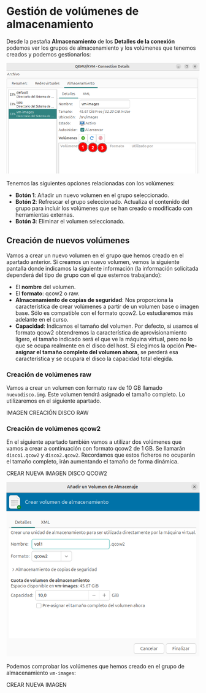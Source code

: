 # Gestión de volúmenes de almacenamiento

Desde la pestaña **Almacenamiento** de los **Detalles de la conexión** podemos ver los grupos de almacenamiento y los volúmenes que tenemos creados y podemos gestionarlos:

![volumen](img/volumen1.png)

Tenemos las siguientes opciones relacionadas con los volúmenes:

* **Botón 1**: Añadir un nuevo volumen en el grupo seleccionado.
* **Botón 2**: Refrescar el grupo seleccionado. Actualiza el contenido del grupo para incluir los volúmenes que se han creado o modificado con herramientas externas.
* **Botón 3**: Eliminar el volumen seleccionado.

## Creación de nuevos volúmenes

Vamos a crear un nuevo volumen en el grupo que hemos creado en el apartado anterior. Si creamos un nuevo volumen, vemos la siguiente pantalla donde indicamos la siguiente información (la información solicitada dependerá del tipo de grupo con el que estemos trabajando):

* El **nombre** del volumen.
* El **formato**: qcow2 o raw.
* **Almacenamiento de copias de seguridad**: Nos proporciona la característica de crear volúmenes a partir de un volumen base o imagen base. Sólo es compatible con el formato qcow2. Lo estudiaremos más adelante en el curso. 
* **Capacidad**: Indicamos el tamaño del volumen. Por defecto, si usamos el formato qcow2 obtendremos la característica de aprovisionamiento ligero, el tamaño indicado será el que ve la máquina virtual, pero no lo que se ocupa realmente en el disco del host. Si elegimos la opción **Pre-asignar el tamaño completo del volumen ahora**, se perderá esa característica y se ocupara el disco la capacidad total elegida.

### Creación de volúmenes raw

Vamos a crear un volumen con formato raw de 10 GB llamado `nuevodisco.img`. Este volumen tendrá asignado el tamaño completo. Lo utilizaremos en el siguiente apartado.

IMAGEN CREACIÓN DISCO RAW

### Creación de volúmenes qcow2

En el siguiente apartado también vamos a utilizar dos volúmenes que vamos a crear a continuación con formato qcow2 de 1 GB. Se llamarán `disco1.qcow2` y `disco2.qcow2`. Recordamos que estos ficheros no ocuparán el tamaño completo, irán aumentando el tamaño de forma dinámica.

CREAR NUEVA IMAGEN DISCO QCOW2

![volumen](img/volumen2.png)

Podemos comprobar los volúmenes que hemos creado en el grupo de almacenamiento `vm-images`:

CREAR NUEVA IMAGEN